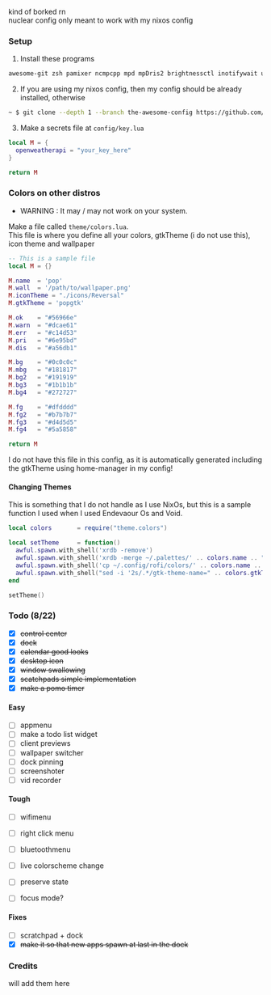 kind of borked rn <br>
nuclear config only meant to work with my nixos config

### Setup

1. Install these programs
```txt
awesome-git zsh pamixer ncmpcpp mpd mpDris2 brightnessctl inotifywait uptime brillo networkmanager bluetoothctl picom
```

2. If you are using my nixos config, then my config should be already installed, otherwise
```bash
~ $ git clone --depth 1 --branch the-awesome-config https://github.com/chadcat5207/fuyu ~/.config/awesome
```

3. Make a secrets file at `config/key.lua`
```lua
local M = {
  openweatherapi = "your_key_here"
}

return M
```


### Colors on other distros

+ WARNING : It may / may not work on your system.

Make a file called `theme/colors.lua`. <br>
This file is where you define all your colors, gtkTheme (i do not use this), icon theme and wallpaper

```lua
-- This is a sample file
local M = {}

M.name  = 'pop'
M.wall  = '/path/to/wallpaper.png'
M.iconTheme = "./icons/Reversal"
M.gtkTheme = 'popgtk'

M.ok    = "#56966e"
M.warn  = "#dcae61"
M.err   = "#c14d53"
M.pri   = "#6e95bd"
M.dis   = "#a56db1"

M.bg    = "#0c0c0c"
M.mbg   = "#181817"
M.bg2   = "#191919"
M.bg3   = "#1b1b1b"
M.bg4   = "#272727"

M.fg    = "#dfdddd"
M.fg2   = "#b7b7b7"
M.fg3   = "#d4d5d5"
M.fg4   = "#5a5858"

return M
```

I do not have this file in this config, as it is automatically generated including the gtkTheme using home-manager in my config! <br>

#### Changing Themes
This is something that I do not handle as I use NixOs, but this is a sample function I used when I used Endevaour Os and Void.
```lua
local colors       = require("theme.colors")

local setTheme     = function()
  awful.spawn.with_shell('xrdb -remove')
  awful.spawn.with_shell('xrdb -merge ~/.palettes/' .. colors.name .. " && kill -USR1 $(pidof st)")
  awful.spawn.with_shell('cp ~/.config/rofi/colors/' .. colors.name .. '.rasi ~/.config/rofi/colors.rasi')
  awful.spawn.with_shell("sed -i '2s/.*/gtk-theme-name=" .. colors.gtkTheme .. "/g' ~/.config/gtk-3.0/settings.ini")
end

setTheme()
```

### Todo (8/22)
- [x] ~~control center~~
- [x] ~~dock~~
- [x] ~~calendar good looks~~
- [x] ~~desktop icon~~
- [x] ~~window swallowing~~
- [x] ~~scatchpads simple implementation~~
- [x] ~~make a pomo timer~~

#### Easy
- [ ] appmenu
- [ ] make a todo list widget
- [ ] client previews
- [ ] wallpaper switcher
- [ ] dock pinning
- [ ] screenshoter
- [ ] vid recorder

#### Tough
- [ ] wifimenu
- [ ] right click menu
- [ ] bluetoothmenu
- [ ] live colorscheme change
- [ ] preserve state
- [ ] focus mode?


#### Fixes
- [ ] scratchpad + dock
- [x] ~~make it so that new apps spawn at last in the dock~~

### Credits
will add them here
